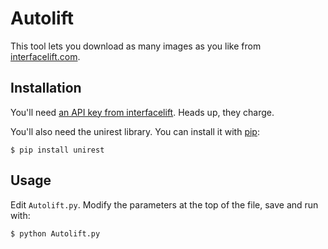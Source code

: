 # Autolift

This tool lets you download as many images as you like from [interfacelift.com](http://interfacelift.com).

## Installation

You'll need [an API key from interfacelift](https://www.mashape.com/interfacelift/wallpapers/pricing). Heads up, they charge.

You'll also need the unirest library. You can install it with [pip](http://www.pip-installer.org/):

    $ pip install unirest

## Usage

Edit `Autolift.py`. Modify the parameters at the top of the file, save and run with:

    $ python Autolift.py

